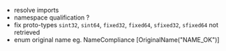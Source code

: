 - resolve imports
- namespace qualification ?
- fix proto-types `sint32`, `sint64`, `fixed32`, `fixed64`, `sfixed32`, `sfixed64` not retrieved
- enum original name eg. NameCompliance [OriginalName("NAME_OK")]